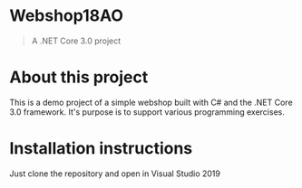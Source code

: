 # Webshop18AO
> A .NET Core 3.0 project

# About this project
This is a demo project of a simple webshop built with C# and the .NET Core 3.0 framework. 
It's purpose is to support various programming exercises.

# Installation instructions
Just clone the repository and open in Visual Studio 2019
